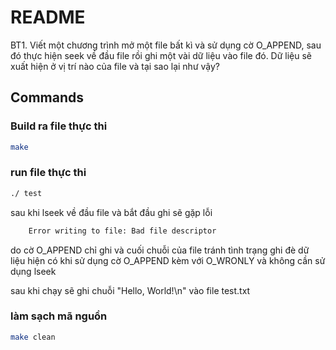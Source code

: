 # README

BT1. Viết một chương trình mở một file bất kì và sử dụng cờ O_APPEND, sau đó thực hiện seek về đầu file rồi ghi một vài dữ  liệu vào file đó. Dữ liệu sẽ xuất hiện ở vị trí nào của file và tại sao lại như vậy?

## Commands

### Build ra file thực thi
```bash
make
```

### run file thực thi
```bash
./ test
```
sau khi lseek về đầu file và bắt đầu ghi sẽ gặp lỗi 
```bash
    Error writing to file: Bad file descriptor 
```
do cờ O_APPEND chỉ ghi và cuối chuỗi của file tránh tình trạng ghi đè
dữ liệu hiện có 
khi sử dụng cờ O_APPEND kèm với O_WRONLY và không cần sử dụng lseek

sau khi chạy sẽ ghi chuỗi "Hello, World!\n" vào file test.txt

### làm sạch mã nguồn
```bash
make clean
```